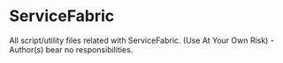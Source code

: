# ServiceFabric
All script/utility files related with ServiceFabric. (Use At Your Own Risk) - Author(s) bear no responsibilities.
